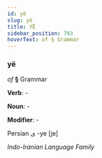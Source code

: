 ```yaml
---
id: yë
slug: yë
title: YË
sidebar_position: 793
hoverText: of § Grammar
---
```


### yë

*of* **§** Grammar

**Verb**: -

**Noun**: -

**Modifier**: -

Persian ی -ye [je]

*Indo-Iranian Language Family*